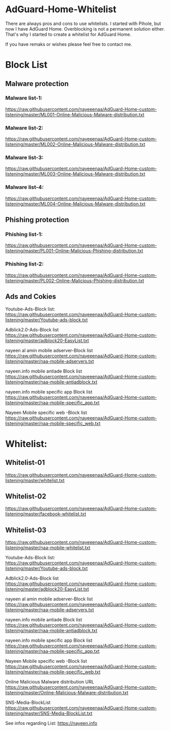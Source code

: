 # AdGuard-Home-Whitelist

There are always pros and cons to use whitelists. I started with Pihole, but now I have AdGuard Home. Overblocking is not a permanent solution either. That's why I started to create a whitelist for AdGuard Home. 

If you have remaks or wishes please feel free to contact me.


# Block List
## Malware protection

### Malware list-1:
https://raw.githubusercontent.com/nayeeenaa/AdGuard-Home-custom-listening/master/ML001-Online-Malicious-Malware-distribution.txt

### Malware list-2:
https://raw.githubusercontent.com/nayeeenaa/AdGuard-Home-custom-listening/master/ML002-Online-Malicious-Malware-distribution.txt

### Malware list-3:
https://raw.githubusercontent.com/nayeeenaa/AdGuard-Home-custom-listening/master/ML003-Online-Malicious-Malware-distribution.txt

### Malware list-4:
https://raw.githubusercontent.com/nayeeenaa/AdGuard-Home-custom-listening/master/ML004-Online-Malicious-Malware-distribution.txt



## Phishing protection

### Phishing list-1:
https://raw.githubusercontent.com/nayeeenaa/AdGuard-Home-custom-listening/master/PL001-Online-Malicious-Phishing-distribution.txt


### Phishing list-2:
https://raw.githubusercontent.com/nayeeenaa/AdGuard-Home-custom-listening/master/PL002-Online-Malicious-Phishing-distribution.txt



## Ads and Cokies 

Youtube-Ads-Block list:
https://raw.githubusercontent.com/nayeeenaa/AdGuard-Home-custom-listening/master/Youtube-ads-block.txt

Adblick2.0-Ads-Block list
https://raw.githubusercontent.com/nayeeenaa/AdGuard-Home-custom-listening/master/adblock20-EasyList.txt

nayeen al amin mobile adserver-Block list
https://raw.githubusercontent.com/nayeeenaa/AdGuard-Home-custom-listening/master/naa-mobile-adservers.txt

nayeen.info mobile antiade Block list
https://raw.githubusercontent.com/nayeeenaa/AdGuard-Home-custom-listening/master/naa-mobile-antiadblock.txt

nayeen.info mobile specific app Block list
https://raw.githubusercontent.com/nayeeenaa/AdGuard-Home-custom-listening/master/naa-mobile-specific_app.txt

Nayeen Mobile specific web -Block list
https://raw.githubusercontent.com/nayeeenaa/AdGuard-Home-custom-listening/master/naa-mobile-specific_web.txt



# Whitelist:
## Whitelist-01
https://raw.githubusercontent.com/nayeeenaa/AdGuard-Home-custom-listening/master/whitelist.txt
## Whitelist-02
https://raw.githubusercontent.com/nayeeenaa/AdGuard-Home-custom-listening/master/facebook-whitelist.txt

## Whitelist-03
https://raw.githubusercontent.com/nayeeenaa/AdGuard-Home-custom-listening/master/naa-mobile-whitelist.txt

Youtube-Ads-Block list:
https://raw.githubusercontent.com/nayeeenaa/AdGuard-Home-custom-listening/master/Youtube-ads-block.txt

Adblick2.0-Ads-Block list
https://raw.githubusercontent.com/nayeeenaa/AdGuard-Home-custom-listening/master/adblock20-EasyList.txt

nayeen al amin mobile adserver-Block list
https://raw.githubusercontent.com/nayeeenaa/AdGuard-Home-custom-listening/master/naa-mobile-adservers.txt

nayeen.info mobile antiade Block list
https://raw.githubusercontent.com/nayeeenaa/AdGuard-Home-custom-listening/master/naa-mobile-antiadblock.txt

nayeen.info mobile specific app Block list
https://raw.githubusercontent.com/nayeeenaa/AdGuard-Home-custom-listening/master/naa-mobile-specific_app.txt

Nayeen Mobile specific web -Block list
https://raw.githubusercontent.com/nayeeenaa/AdGuard-Home-custom-listening/master/naa-mobile-specific_web.txt




Online Malicious Malware distribution URL
https://raw.githubusercontent.com/nayeeenaa/AdGuard-Home-custom-listening/master/Online-Malicious-Malware-distribution.txt



SNS-Media-BlockList
https://raw.githubusercontent.com/nayeeenaa/AdGuard-Home-custom-listening/master/SNS-Media-BlockList.txt


See infos regarding List: https://nayeen.info
